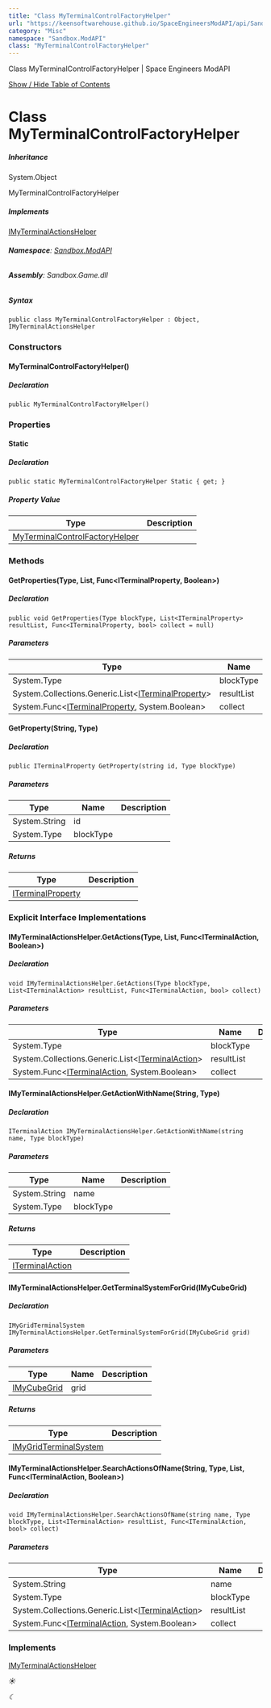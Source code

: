 ```yaml
---
title: "Class MyTerminalControlFactoryHelper"
url: "https://keensoftwarehouse.github.io/SpaceEngineersModAPI/api/Sandbox.ModAPI.MyTerminalControlFactoryHelper.html"
category: "Misc"
namespace: "Sandbox.ModAPI"
class: "MyTerminalControlFactoryHelper"
---
```


  Class MyTerminalControlFactoryHelper | Space Engineers ModAPI         

[Show / Hide Table of Contents](#sidetoggle)

# Class MyTerminalControlFactoryHelper

##### Inheritance

System.Object

MyTerminalControlFactoryHelper

##### Implements

[IMyTerminalActionsHelper](Sandbox.ModAPI.IMyTerminalActionsHelper.html)

###### **Namespace**: [Sandbox.ModAPI](Sandbox.ModAPI.html)

###### **Assembly**: Sandbox.Game.dll

##### Syntax

```
public class MyTerminalControlFactoryHelper : Object, IMyTerminalActionsHelper
```

### Constructors

#### MyTerminalControlFactoryHelper()

##### Declaration

```
public MyTerminalControlFactoryHelper()
```

### Properties

#### Static

##### Declaration

```
public static MyTerminalControlFactoryHelper Static { get; }
```

##### Property Value

| Type | Description |
| --- | --- |
| [MyTerminalControlFactoryHelper](Sandbox.ModAPI.MyTerminalControlFactoryHelper.html) |     |

### Methods

#### GetProperties(Type, List<ITerminalProperty>, Func<ITerminalProperty, Boolean>)

##### Declaration

```
public void GetProperties(Type blockType, List<ITerminalProperty> resultList, Func<ITerminalProperty, bool> collect = null)
```

##### Parameters

| Type | Name | Description |
| --- | --- | --- |
| System.Type | blockType |     |
| System.Collections.Generic.List<[ITerminalProperty](Sandbox.ModAPI.Interfaces.ITerminalProperty.html)\> | resultList |     |
| System.Func<[ITerminalProperty](Sandbox.ModAPI.Interfaces.ITerminalProperty.html), System.Boolean\> | collect |     |

#### GetProperty(String, Type)

##### Declaration

```
public ITerminalProperty GetProperty(string id, Type blockType)
```

##### Parameters

| Type | Name | Description |
| --- | --- | --- |
| System.String | id  |     |
| System.Type | blockType |     |

##### Returns

| Type | Description |
| --- | --- |
| [ITerminalProperty](Sandbox.ModAPI.Interfaces.ITerminalProperty.html) |     |

### Explicit Interface Implementations

#### IMyTerminalActionsHelper.GetActions(Type, List<ITerminalAction>, Func<ITerminalAction, Boolean>)

##### Declaration

```
void IMyTerminalActionsHelper.GetActions(Type blockType, List<ITerminalAction> resultList, Func<ITerminalAction, bool> collect)
```

##### Parameters

| Type | Name | Description |
| --- | --- | --- |
| System.Type | blockType |     |
| System.Collections.Generic.List<[ITerminalAction](Sandbox.ModAPI.Interfaces.ITerminalAction.html)\> | resultList |     |
| System.Func<[ITerminalAction](Sandbox.ModAPI.Interfaces.ITerminalAction.html), System.Boolean\> | collect |     |

#### IMyTerminalActionsHelper.GetActionWithName(String, Type)

##### Declaration

```
ITerminalAction IMyTerminalActionsHelper.GetActionWithName(string name, Type blockType)
```

##### Parameters

| Type | Name | Description |
| --- | --- | --- |
| System.String | name |     |
| System.Type | blockType |     |

##### Returns

| Type | Description |
| --- | --- |
| [ITerminalAction](Sandbox.ModAPI.Interfaces.ITerminalAction.html) |     |

#### IMyTerminalActionsHelper.GetTerminalSystemForGrid(IMyCubeGrid)

##### Declaration

```
IMyGridTerminalSystem IMyTerminalActionsHelper.GetTerminalSystemForGrid(IMyCubeGrid grid)
```

##### Parameters

| Type | Name | Description |
| --- | --- | --- |
| [IMyCubeGrid](VRage.Game.ModAPI.IMyCubeGrid.html) | grid |     |

##### Returns

| Type | Description |
| --- | --- |
| [IMyGridTerminalSystem](Sandbox.ModAPI.IMyGridTerminalSystem.html) |     |

#### IMyTerminalActionsHelper.SearchActionsOfName(String, Type, List<ITerminalAction>, Func<ITerminalAction, Boolean>)

##### Declaration

```
void IMyTerminalActionsHelper.SearchActionsOfName(string name, Type blockType, List<ITerminalAction> resultList, Func<ITerminalAction, bool> collect)
```

##### Parameters

| Type | Name | Description |
| --- | --- | --- |
| System.String | name |     |
| System.Type | blockType |     |
| System.Collections.Generic.List<[ITerminalAction](Sandbox.ModAPI.Interfaces.ITerminalAction.html)\> | resultList |     |
| System.Func<[ITerminalAction](Sandbox.ModAPI.Interfaces.ITerminalAction.html), System.Boolean\> | collect |     |

### Implements

[IMyTerminalActionsHelper](Sandbox.ModAPI.IMyTerminalActionsHelper.html)

_☀_

_☾_